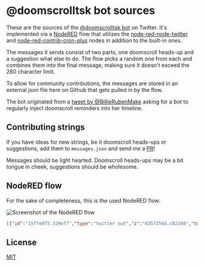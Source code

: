 # @doomscrolltsk bot sources

These are the sources of the [@doomscrolltsk bot](https://twitter.com/doomscrolltsk) on Twitter. It's 
implemented via a [NodeRED](https://nodered.org/) flow that utilizes the [node-red-node-twitter](https://flows.nodered.org/node/node-red-node-twitter) 
and [node-red-contrib-cron-plus](https://flows.nodered.org/node/node-red-contrib-cron-plus) nodes in 
addition to the built-in ones.

The messages it sends consist of two parts, one doomscroll heads-up and a suggestion what else to do.
The flow picks a random one from each and combines them into the final message, making sure it doesn't exceed 
the 280 character limit.

To allow for community contributions, the messages are stored in an external json file here on 
Github that gets pulled in by the flow.

The bot originated from a [tweet by @BillieRubenMake](https://twitter.com/BillieRubenMake/status/1311190649404706818)
asking for a bot to regularly inject doomscroll reminders into her timeline.

## Contributing strings

If you have ideas for new strings, be it doomscroll heads-ups or suggestions, add them to `messages.json`
and send me a [PR](https://help.github.com/articles/about-pull-requests)!

Messages should be light hearted. Doomscroll heads-ups may be a bit tongue in cheek, suggestions should
be wholesome.

## NodeRED flow

For the sake of completeness, this is the used NodeRED flow:

![Screenshot of the NodeRED flow](screenshot-flow.png)

``` json
[{"id":"15ffe8f5.329ef7","type":"twitter out","z":"8357254d.c82348","twitter":"","name":"Tweet","x":690,"y":620,"wires":[]},{"id":"8b9ed4fc.1fba3","type":"cronplus","z":"8357254d.c82348","name":"every hour","outputField":"payload","timeZone":"","persistDynamic":false,"commandResponseMsgOutput":"output1","outputs":1,"options":[{"name":"hourly","topic":"hourly","payloadType":"default","payload":"","expressionType":"cron","expression":"0 * * * *","location":"","offset":"0","solarType":"all","solarEvents":"sunrise,sunset"}],"x":130,"y":620,"wires":[["c4e146d0.4ba55"]]},{"id":"cc3c477c.8da868","type":"debug","z":"8357254d.c82348","name":"","active":true,"tosidebar":true,"console":false,"tostatus":false,"complete":"false","statusVal":"","statusType":"auto","x":720,"y":680,"wires":[]},{"id":"59e506e5.cb55d","type":"comment","z":"8357254d.c82348","name":"@doomscrolltsk bot","info":"","x":130,"y":560,"wires":[]},{"id":"c4e146d0.4ba55","type":"http request","z":"8357254d.c82348","name":"Fetch strings","method":"GET","ret":"obj","paytoqs":"ignore","url":"https://raw.githubusercontent.com/foosel/doomscrollbot/master/messages.json","tls":"","persist":false,"proxy":"","authType":"","x":310,"y":620,"wires":[["ad4181ea.32bc18"]]},{"id":"ad4181ea.32bc18","type":"function","z":"8357254d.c82348","name":"Build message","func":"var messages = msg.payload.doomscroll;\nvar suggestions = msg.payload.suggestions;\n\nif (!messages || !suggestions) {\n    node.error(\"No messages or suggestions found\", msg);\n    return;\n}\n\nvar lastMessage = flow.get(\"lastMessage\");\nvar lastSuggestion = flow.get(\"lastSuggestion\");\nvar message = lastMessage;\nvar suggestion = lastSuggestion;\nvar tweet = \"\";\nwhile (message == lastMessage || suggestion == lastSuggestion || tweet.length > 280) {\n    message = messages[Math.floor(Math.random() * messages.length)];\n    suggestion = suggestions[Math.floor(Math.random() * suggestions.length)];\n    tweet = message + \"\\n\\n\" + suggestion;\n}\nflow.set(\"lastMessage\", message);\nflow.set(\"lastSuggestion\", suggestion);\n\nreturn {\n    payload: tweet\n}","outputs":1,"noerr":0,"initialize":"","finalize":"","x":500,"y":620,"wires":[["cc3c477c.8da868","15ffe8f5.329ef7"]]}]
```

## License

[MIT](LICENSE.md)
